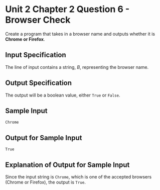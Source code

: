 # Unit 2 Chapter 2 Question 6 - Browser Check  
Create a program that takes in a browser name and outputs whether it is **Chrome or Firefox**.  

## Input Specification  
The line of input contains a string, $B$, representing the browser name.  

## Output Specification  
The output will be a boolean value, either `True` or `False`.  

## Sample Input
```
Chrome
```

## Output for Sample Input
```
True
```

## Explanation of Output for Sample Input  
Since the input string is `Chrome`, which is one of the accepted browsers (Chrome or Firefox), the output is `True`.